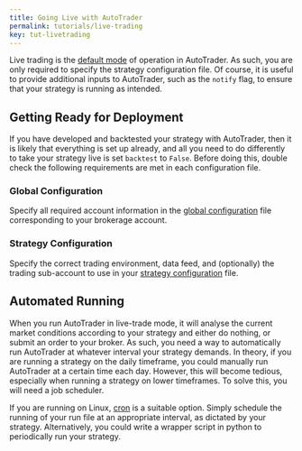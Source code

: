 ```yaml
---
title: Going Live with AutoTrader
permalink: tutorials/live-trading
key: tut-livetrading
---
```



Live trading is the [default mode](../docs/autotrader) of operation in AutoTrader. As such, you are only 
required to specify the strategy configuration file. Of course, it is useful to provide additional inputs 
to AutoTrader, such as the `notify` flag, to ensure that your strategy is running as intended.


## Getting Ready for Deployment
If you have developed and backtested your strategy with AutoTrader, then it is likely that everything is set 
up already, and all you need to do differently to take your strategy live is set `backtest` to `False`. 
Before doing this, double check the following requirements are met in each configuration file.

### Global Configuration
Specify all required account information in the [global configuration](../docs/configuration-global) file
corresponding to your brokerage account.

### Strategy Configuration
Specify the correct trading environment, data feed, and (optionally) the trading sub-account to use in your
[strategy configuration](../docs/configuration-strategy) file.


## Automated Running
When you run AutoTrader in live-trade mode, it will analyse the current market conditions according to your
strategy and either do nothing, or submit an order to your broker. As such, you need a way to automatically run
AutoTrader at whatever interval your strategy demands. In theory, if you are running a strategy on the daily 
timeframe, you could manually run AutoTrader at a certain time each day. However, this will become tedious, 
especially when running a strategy on lower timeframes. To solve this, you will need a job scheduler.

If you are running on Linux, [cron](https://en.wikipedia.org/wiki/Cron) is a suitable option. Simply schedule 
the running of your run file at an appropriate interval, as dictated by your strategy. Alternatively, you could
write a wrapper script in python to periodically run your strategy.

